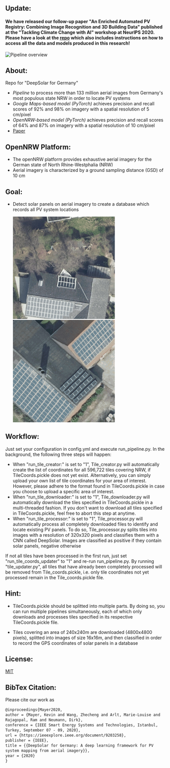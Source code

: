 ## Update:

#### We have released our follow-up paper "An Enriched Automated PV Registry: Combining Image Recognition and 3D Building Data" published at the "Tackling Climate Change with AI" workshop at NeurIPS 2020. Please have a look at the [repo](https://github.com/kdmayer/PV4GER) which also includes instructions on how to access all the data and models produced in this research!

![Pipeline overview](https://github.com/kdmayer/PV4GER/blob/master/pipeline_visualization.png)

## About:

Repo for "DeepSolar for Germany" 

- *Pipeline* to process more than 133 million aerial images from Germany's most populous state NRW in order to locate PV systems
- *Google Maps-based model (PyTorch)* achieves precision and recall scores of 92% and 98% on imagery with a spatial resolution of 5 cm/pixel
- *OpenNRW-based model (PyTorch)* achieves precision and recall scores of 64% and 87% on imagery with a spatial resolution of 10 cm/pixel
- [Paper](https://ieeexplore.ieee.org/document/9203258)

## OpenNRW Platform:

- The openNRW platform provides exhaustive aerial imagery for the German state of North Rhine-Westphalia (NRW)
- Aerial imagery is characterized by a ground sampling distance (GSD) of 10 cm

## Goal:

- Detect solar panels on aerial imagery to create a database which records all PV system locations

    ![PV_system](https://github.com/kdmayer/PV_Pipeline/blob/master/PV%20system%201.png)
    ![PV_system](https://github.com/kdmayer/PV_Pipeline/blob/master/PV%20system%203.png)

## Workflow:

Just set your configuration in config.yml and execute run_pipeline.py. In the background, the following three steps will happen:

* When "run_tile_creator:" is set to "1", Tile_creator.py will automatically create the list of coordinates for all 596,722 tiles covering NRW, if TileCoords.pickle does not yet exist. Alternatively, you can simply upload your own list of tile coordinates for your area of interest. However, please adhere to the format found in TileCoords.pickle in case you choose to upload a specific area of interest.
* When "run_tile_downloader:" is set to "1", Tile_downloader.py will automatically download the tiles specified in TileCoords.pickle in a multi-threaded fashion. If you don't want to download all tiles specified in TileCoords.pickle, feel free to abort this step at anytime.
* When "run_tile_processor:" is set to "1", Tile_processor.py will automatically process all completely downloaded files to identify and locate existing PV panels. To do so, Tile_processor.py splits tiles into images with a resolution of 320x320 pixels and classifies them with a CNN called DeepSolar. Images are classified as positive if they contain solar panels, negative otherwise

If not all tiles have been processed in the first run, just set "run_tile_coords_updater" to "1" and re-run run_pipeline.py. By running "tile_updater.py", all tiles that have already been completely processed will be removed from Tile_coords.pickle, i.e. only tile coordinates not yet processed remain in the Tile_coords.pickle file.

## Hint:

- TileCoords.pickle should be splitted into multiple parts. By doing so, you can run multiple pipelines simultaneously, each of which only downloads and processes tiles specified in its respective TileCoords.pickle file.

- Tiles covering an area of 240x240m are downloaded (4800x4800 pixels), splitted into images of size 16x16m, and then classified in order to record the GPS coordinates of solar panels in a database

## License:

[MIT](https://github.com/kdmayer/PV_Pipeline/blob/master/LICENSE)

## BibTex Citation:

Please cite our work as


    @inproceedings{Mayer2020,
    author = {Mayer, Kevin and Wang, Zhecheng and Arlt, Marie-Louise and Rajagopal, Ram and Neumann, Dirk},
    conference = {IEEE Smart Energy Systems and Technologies, Istanbul, Turkey, September 07 - 09, 2020},
    url = {https://ieeexplore.ieee.org/document/9203258},
    publisher = {IEEE},
    title = {{DeepSolar for Germany: A deep learning framework for PV system mapping from aerial imagery}},
    year = {2020}
    }

